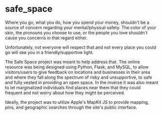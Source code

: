 # safe_space

Where you go, what you do, how you spend your money, shouldn't be a source of concern regarding your mental/physical safety. The color of your skin, the pronouns you choose to use, or the people you love shouldn't cause you concerns in that regard either.

Unfortunately, not everyone will respect that and not every place you could go will see you in a friendly/supportive light.

The Safe Space project was meant to help address that. The online resource was being designed using Python, Flask, and MySQL, to allow visitors/users to give feedback on locations and businesses in their area and where they fall along the spectrum of risky and unsupportive, to safe and fully vested in providing an open space. In the inverse it was also meant to let marginalized individuals find places near them that they could frequent and not worry about how they might be perceived.

Ideally, the project was to utilize Apple's MapKit JS to provide mapping, pins, and geographic searches through the site's public interface.
